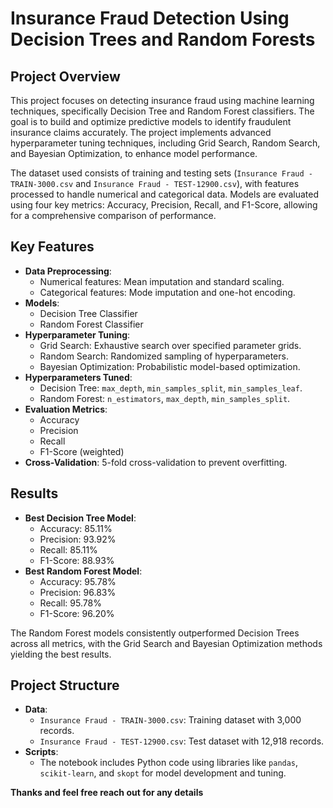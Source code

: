 # Insurance Fraud Detection Using Decision Trees and Random Forests

## Project Overview
This project focuses on detecting insurance fraud using machine learning techniques, specifically Decision Tree and Random Forest classifiers. The goal is to build and optimize predictive models to identify fraudulent insurance claims accurately. The project implements advanced hyperparameter tuning techniques, including Grid Search, Random Search, and Bayesian Optimization, to enhance model performance.

The dataset used consists of training and testing sets (`Insurance Fraud - TRAIN-3000.csv` and `Insurance Fraud - TEST-12900.csv`), with features processed to handle numerical and categorical data. Models are evaluated using four key metrics: Accuracy, Precision, Recall, and F1-Score, allowing for a comprehensive comparison of performance.

## Key Features
- **Data Preprocessing**:
  - Numerical features: Mean imputation and standard scaling.
  - Categorical features: Mode imputation and one-hot encoding.
- **Models**:
  - Decision Tree Classifier
  - Random Forest Classifier
- **Hyperparameter Tuning**:
  - Grid Search: Exhaustive search over specified parameter grids.
  - Random Search: Randomized sampling of hyperparameters.
  - Bayesian Optimization: Probabilistic model-based optimization.
- **Hyperparameters Tuned**:
  - Decision Tree: `max_depth`, `min_samples_split`, `min_samples_leaf`.
  - Random Forest: `n_estimators`, `max_depth`, `min_samples_split`.
- **Evaluation Metrics**:
  - Accuracy
  - Precision
  - Recall
  - F1-Score (weighted)
- **Cross-Validation**: 5-fold cross-validation to prevent overfitting.

## Results
- **Best Decision Tree Model**:
  - Accuracy: 85.11%
  - Precision: 93.92%
  - Recall: 85.11%
  - F1-Score: 88.93%
- **Best Random Forest Model**:
  - Accuracy: 95.78%
  - Precision: 96.83%
  - Recall: 95.78%
  - F1-Score: 96.20%

The Random Forest models consistently outperformed Decision Trees across all metrics, with the Grid Search and Bayesian Optimization methods yielding the best results.

## Project Structure
- **Data**:
  - `Insurance Fraud - TRAIN-3000.csv`: Training dataset with 3,000 records.
  - `Insurance Fraud - TEST-12900.csv`: Test dataset with 12,918 records.
- **Scripts**:
  - The notebook includes Python code using libraries like `pandas`, `scikit-learn`, and `skopt` for model development and tuning.

**Thanks and feel free reach out for any details**
